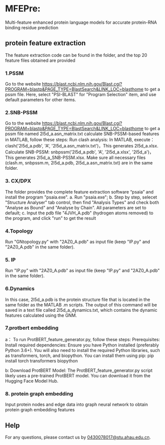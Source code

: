 # MFEPre:
Multi-feature enhanced protein language models for accurate protein-RNA binding residue prediction

## protein feature extraction

The feature extraction code can be found in the folder, and the top 20 feature files obtained are provided

### 1.PSSM

Go to the website https://blast.ncbi.nlm.nih.gov/Blast.cgi?PROGRAM=blastp&PAGE_TYPE=BlastSearch&LINK_LOC=blasthome to get a pssm file.
Here, select "PSI-BLAST" for "Program Selection" item, and use default parameters for other items.

### 2.SNB-PSSM
Go to the website https://blast.ncbi.nlm.nih.gov/Blast.cgi?PROGRAM=blastp&PAGE_TYPE=BlastSearch&LINK_LOC=blasthome to get a pssm file named 2l5d_a.asn_matrix.txt 
calculate SNB-PSSM-based features in MATLAB, follow these steps:
Run clash analysis: 
In MATLAB, execute：clash('2l5d_a.pdb', 'A', '2l5d_a.asn_matrix.txt')，This generates 2l5d_a.xlsx.
Calculate SNB-PSSM:
snbpssm('2l5d_a.pdb', 'A', '2l5d_a.xlsx', '2l5d_a')，This generates 2l5d_a_SNB-PSSM.xlsx.
Make sure all necessary files (clash.m, snbpssm.m, 2l5d_a.pdb, 2l5d_a.asn_matrix.txt) are in the same folder.

### 3. CX/DPX
The folder provides the complete feature extraction software “psaia” and install the program "psaia.exe".
a. Run "psaia.exe";
b. Step by step, selecet "Structure Analyser" tab control, then find "Analysis Types" and check both "Analyse as Bound" and "Analyse by Chain". All parameters are set to default;
c. Input the pdb file "4JVH_A.pdb" (hydrogen atoms removed) to the program, and click "run" to get the result

### 4.Topology
Run "GNtopology.py" with "2AZ0_A.pdb" as input file (keep "IP.py" and "2AZ0_A.pdb" in the same folder).

### 5. IP
Run "IP.py" with "2AZ0_A.pdb" as input file (keep "IP.py" and "2AZ0_A.pdb" in the same folder).

### 6.Dynamics
In this case, 2l5d_a.pdb is the protein structure file that is located in the same folder as the MATLAB .m scripts. The output of this command will be saved in a text file called 2l5d_a_dynamics.txt, 
which contains the dynamic features calculated using the GNM.

### 7.protbert embedding
a： To run ProtBERT_feature_generator.py, follow these steps:
    Prerequisites:
    Install required dependencies: Ensure you have Python installed (preferably Python 3.6+). You will also need to install the required Python libraries, 
    such as transformers, torch, and biopython. You can install them using pip: pip install torch transformers biopython
    
b:  Download ProtBERT Model: The ProtBERT_feature_generator.py script likely uses a pre-trained ProtBERT model. You can download it from the Hugging Face Model Hub.

### 8. protein graph embedding 
Input protein nodes and edge data into graph neural network to obtain protein graph embedding features


## Help

For any questions, please contact us by 0430078017@stu.ahau.edu.cn.
